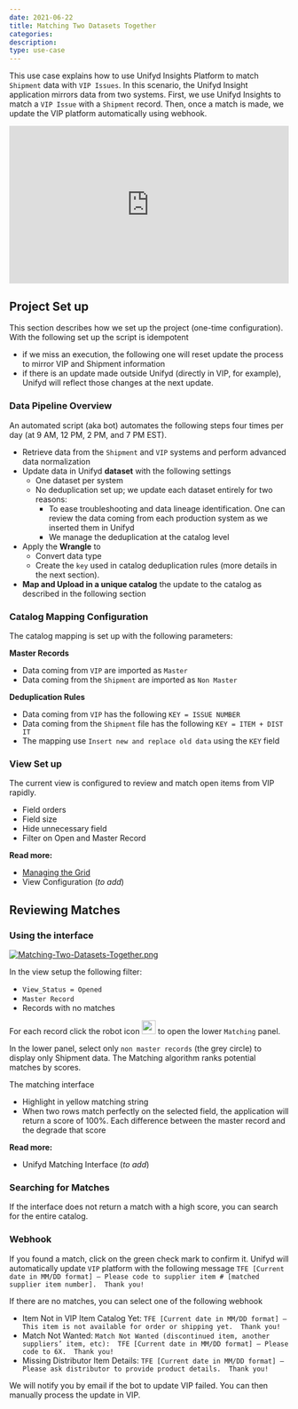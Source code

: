 ```yaml
---
date: 2021-06-22
title: Matching Two Datasets Together
categories:
description:
type: use-case
---
```


This use case explains how to use Unifyd Insights Platform to match `Shipment` data with `VIP Issues`. In this scenario, the Unifyd Insight application mirrors data from two systems. First, we use Unifyd Insights to match a `VIP Issue` with a `Shipment` record. Then, once a match is made, we update the VIP platform automatically using webhook. 

<div style="position: relative; padding-bottom: 56.25%; height: 0;"><iframe src="https://www.loom.com/embed/a4aef116c4734e608a5006ba049ca585" frameborder="0" webkitallowfullscreen mozallowfullscreen allowfullscreen style="position: absolute; top: 0; left: 0; width: 100%; height: 100%;"></iframe></div>

## Project Set up 

This section describes how we set up the project (one-time configuration). With the following set up the script is idempotent 
* if we miss an execution, the following one will reset update the process to mirror VIP and Shipment information
* if there is an update made outside Unifyd (directly in VIP, for example), Unifyd will reflect those changes at the next update.

### Data Pipeline Overview 

An automated script (aka bot) automates the following steps four times per day (at 9 AM, 12 PM, 2 PM, and 7 PM EST). 
* Retrieve data from the `Shipment` and `VIP` systems and perform advanced data normalization
* Update data in Unifyd **dataset** with the following settings
  * One dataset per system
  * No deduplication set up; we update each dataset entirely for two reasons:
      * To ease troubleshooting and data lineage identification. One can review the data coming from each production system as we inserted them in Unifyd
      * We manage the deduplication at the catalog level
* Apply the **Wrangle** to 
  * Convert data type
  * Create the `key` used in catalog deduplication rules (more details in the next section). 
* **Map and Upload in a unique catalog** the update to the catalog as described in the following section

 

### Catalog Mapping Configuration

The catalog mapping is set up with the following parameters:

**Master Records**
* Data coming from `VIP` are imported as `Master`
* Data coming from the `Shipment` are imported as `Non Master`


**Deduplication Rules** 
* Data coming from `VIP` has the following `KEY = ISSUE NUMBER`
* Data coming from the `Shipment` file has the following `KEY = ITEM + DIST IT`
* The mapping use `Insert new and replace old data` using the `KEY` field


### View Set up 

The current view is configured to review and match open items from VIP rapidly.
* Field orders
* Field size
* Hide unnecessary field
* Filter on Open and Master Record 

**Read more:** 
* [Managing the Grid](/3.%20catalog%20set%20up/Manage-Catalog-Grid/)
* View Configuration (_to add_)

## Reviewing Matches 

### Using the interface

[![Matching-Two-Datasets-Together.png](/user-documentation/images/Matching-Two-Datasets-Together.png)](/user-documentation/images/Matching-Two-Datasets-Together.png)

In the view setup the following filter:
* `View_Status = Opened`
* `Master Record`
* Records with no matches

For each record click the robot icon <img src="/user-documentation/images/android.svg" width="25" height="25"> to open the lower `Matching` panel. 

In the lower panel, select only `non master records` (the grey circle) to display only Shipment data. The Matching algorithm ranks potential matches by scores. 

The matching interface
* Highlight in yellow matching string
* When two rows match perfectly on the selected field, the application will return a score of 100%. Each difference between the master record and the degrade that score

**Read more:**
* Unifyd Matching Interface (_to add_)

### Searching for Matches

If the interface does not return a match with a high score, you can search for the entire catalog.

### Webhook
If you found a match, click on the green check mark to confirm it. Unifyd will automatically update `VIP` platform with the following message `TFE [Current date in MM/DD format] – Please code to supplier item # [matched supplier item number].  Thank you!`

If there are no matches, you can select one of the following webhook
* Item Not in VIP Item Catalog Yet: `TFE [Current date in MM/DD format] – This item is not available for order or shipping yet.  Thank you!`
* Match Not Wanted: `Match Not Wanted (discontinued item, another suppliers’ item, etc):  TFE [Current date in MM/DD format] – Please code to 6X.  Thank you!`
* Missing Distributor Item Details: `TFE [Current date in MM/DD format] – Please ask distributor to provide product details.  Thank you!`

We will notify you by email if the bot to update VIP failed. You can then manually process the update in VIP.




